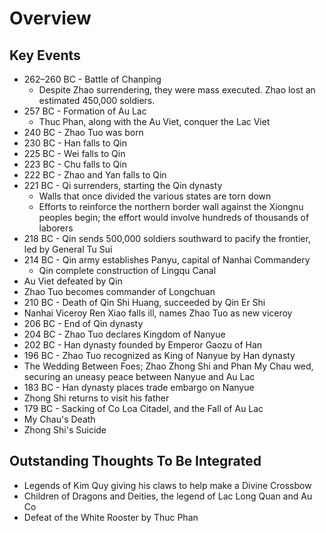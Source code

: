 # Overview

## Key Events

* 262–260 BC - Battle of Chanping
  * Despite Zhao surrendering, they were mass executed. Zhao lost an estimated 450,000 soldiers.
* 257 BC - Formation of Au Lac
  * Thuc Phan, along with the Au Viet, conquer the Lac Viet
* 240 BC - Zhao Tuo was born
* 230 BC - Han falls to Qin
* 225 BC - Wei falls to Qin
* 223 BC - Chu falls to Qin
* 222 BC - Zhao and Yan falls to Qin
* 221 BC - Qi surrenders, starting the Qin dynasty
  * Walls that once divided the various states are torn down
  * Efforts to reinforce the northern border wall against the Xiongnu peoples begin; the effort would involve hundreds of thousands of laborers
* 218 BC - Qin sends 500,000 soldiers southward to pacify the frontier, led by General Tu Sui
* 214 BC - Qin army establishes Panyu, capital of Nanhai Commandery
  * Qin complete construction of Lingqu Canal
* Au Viet defeated by Qin
* Zhao Tuo becomes commander of Longchuan
* 210 BC - Death of Qin Shi Huang, succeeded by Qin Er Shi
* Nanhai Viceroy Ren Xiao falls ill, names Zhao Tuo as new viceroy
* 206 BC - End of Qin dynasty
* 204 BC - Zhao Tuo declares Kingdom of Nanyue
* 202 BC - Han dynasty founded by Emperor Gaozu of Han
* 196 BC - Zhao Tuo recognized as King of Nanyue by Han dynasty
* The Wedding Between Foes; Zhao Zhong Shi and Phan My Chau wed, securing an uneasy peace between Nanyue and Au Lac
* 183 BC - Han dynasty places trade embargo on Nanyue
* Zhong Shi returns to visit his father
* 179 BC - Sacking of Co Loa Citadel, and the Fall of Au Lac
* My Chau's Death
* Zhong Shi's Suicide

## Outstanding Thoughts To Be Integrated

* Legends of Kim Quy giving his claws to help make a Divine Crossbow
* Children of Dragons and Deities, the legend of Lac Long Quan and Au Co
* Defeat of the White Rooster by Thuc Phan
